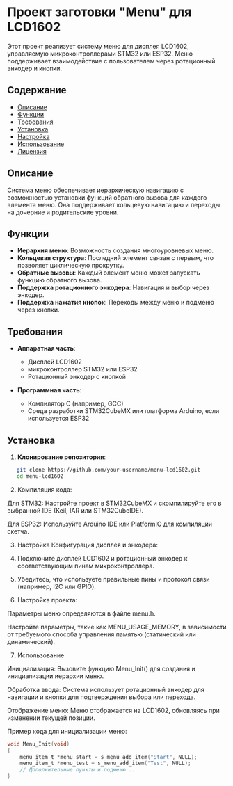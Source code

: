 # Проект заготовки "Menu" для LCD1602

Этот проект реализует систему меню для дисплея LCD1602, управляемую микроконтроллерами STM32 или ESP32. Меню поддерживает взаимодействие с пользователем через ротационный энкодер и кнопки.

## Содержание

- [Описание](#описание)
- [Функции](#функции)
- [Требования](#требования)
- [Установка](#установка)
- [Настройка](#настройка)
- [Использование](#использование)
- [Лицензия](#лицензия)

## Описание

Система меню обеспечивает иерархическую навигацию с возможностью установки функций обратного вызова для каждого элемента меню. Она поддерживает кольцевую навигацию и переходы на дочерние и родительские уровни.

## Функции

- **Иерархия меню**: Возможность создания многоуровневых меню.
- **Кольцевая структура**: Последний элемент связан с первым, что позволяет циклическую прокрутку.
- **Обратные вызовы**: Каждый элемент меню может запускать функцию обратного вызова.
- **Поддержка ротационного энкодера**: Навигация и выбор через энкодер.
- **Поддержка нажатия кнопок**: Переходы между меню и подменю через кнопки.

## Требования

- **Аппаратная часть**:
  - Дисплей LCD1602
  - микроконтроллер STM32 или ESP32
  - Ротационный энкодер с кнопкой

- **Программная часть**:
  - Компилятор C (например, GCC)
  - Среда разработки STM32CubeMX или платформа Arduino, если используется ESP32

## Установка

1. **Клонирование репозитория**:
```bash
   git clone https://github.com/your-username/menu-lcd1602.git
   cd menu-lcd1602
```
2. Компиляция кода:

Для STM32: Настройте проект в STM32CubeMX и скомпилируйте его в выбранной IDE (Keil, IAR или STM32CubeIDE).

Для ESP32: Используйте Arduino IDE или PlatformIO для компиляции скетча.

3. Настройка
Конфигурация дисплея и энкодера:

4. Подключите дисплей LCD1602 и ротационный энкодер к соответствующим пинам микроконтроллера.

5. Убедитесь, что используете правильные пины и протокол связи (например, I2C или GPIO).

6. Настройка проекта:

Параметры меню определяются в файле menu.h.

Настройте параметры, такие как MENU_USAGE_MEMORY, в зависимости от требуемого способа управления памятью (статический или динамический).

7. Использование

Инициализация: Вызовите функцию Menu_Init() для создания и инициализации иерархии меню.

Обработка ввода: Система использует ротационный энкодер для навигации и кнопки для подтверждения выбора или перехода.

Отображение меню: Меню отображается на LCD1602, обновляясь при изменении текущей позиции.

Пример кода для инициализации меню:

```c
void Menu_Init(void)
{
    menu_item_t *menu_start = s_menu_add_item("Start", NULL);
    menu_item_t *menu_test = s_menu_add_item("Test", NULL);
    // Дополнительные пункты и подменю...
}
```

